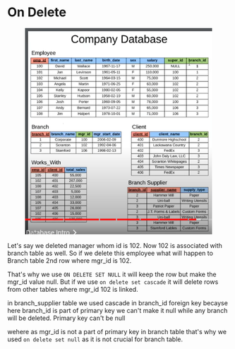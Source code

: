 # On Delete

<figure><img src="../.gitbook/assets/image (18) (1) (1) (1) (1).png" alt=""><figcaption></figcaption></figure>

Let's say we deleted manager whom id is 102. Now 102 is associated with branch table as well. So if we delete this employee what will happen to Branch table 2nd row where mgr\_id is 102.

That's why we use `ON DELETE SET NULL` it will keep the row but make the mgr\_id value null. But if we use `on delete set cascade` it will delete rows from other tables where mgr\_id 102 is linked.

in branch\_supplier table we used cascade in branch\_id foreign key becayse here branch\_id is part of primary key we can't make it null while any branch will be deleted. Primary key can't be null

wehere as mgr\_id is not a part of primary key in branch table that's why we used `on delete set null` as it is not crucial for branch table.
